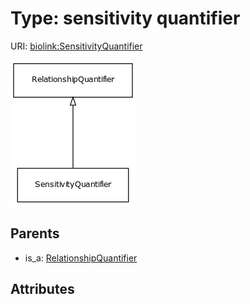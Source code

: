 
# Type: sensitivity quantifier




URI: [biolink:SensitivityQuantifier](https://w3id.org/biolink/vocab/SensitivityQuantifier)


![img](images/SensitivityQuantifier.png)

## Parents

 *  is_a: [RelationshipQuantifier](RelationshipQuantifier.md)

## Attributes

